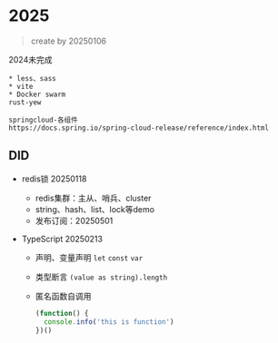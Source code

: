 # 2025

> create by 20250106

2024未完成

```
* less、sass
* vite
* Docker swarm
rust-yew

springcloud-各组件
https://docs.spring.io/spring-cloud-release/reference/index.html
```

 



## DID

* redis锁  20250118
  * redis集群：主从、哨兵、cluster
  * string、hash、list、lock等demo
  * 发布订阅：20250501
  
* TypeScript 20250213

  * 声明、变量声明  `let` `const` `var`

  * 类型断言  `(value as string).length`

  * 匿名函数自调用

    ```typescript
    (function() {
      console.info('this is function')
    })()
    ```

    

    
